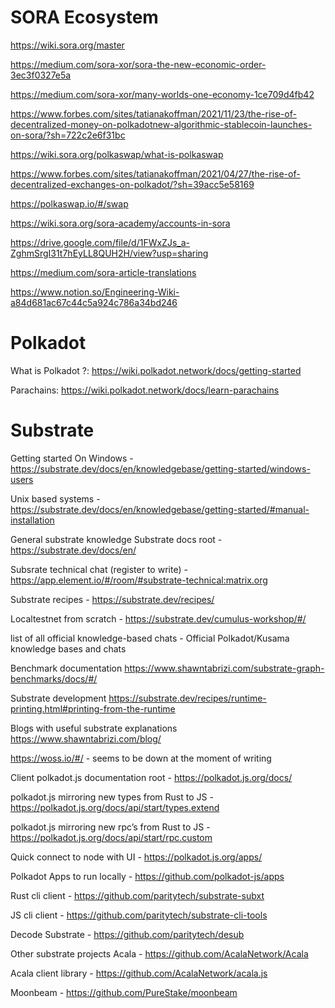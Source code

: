 # SORA Ecosystem

https://wiki.sora.org/master

https://medium.com/sora-xor/sora-the-new-economic-order-3ec3f0327e5a

https://medium.com/sora-xor/many-worlds-one-economy-1ce709d4fb42

https://www.forbes.com/sites/tatianakoffman/2021/11/23/the-rise-of-decentralized-money-on-polkadotnew-algorithmic-stablecoin-launches-on-sora/?sh=722c2e6f31bc

https://wiki.sora.org/polkaswap/what-is-polkaswap

https://www.forbes.com/sites/tatianakoffman/2021/04/27/the-rise-of-decentralized-exchanges-on-polkadot/?sh=39acc5e58169

https://polkaswap.io/#/swap

https://wiki.sora.org/sora-academy/accounts-in-sora

https://drive.google.com/file/d/1FWxZJs_a-ZghmSrgI31t7hEyLL8QUH2H/view?usp=sharing

https://medium.com/sora-article-translations

https://www.notion.so/Engineering-Wiki-a84d681ac67c44c5a924c786a34bd246

# Polkadot

What is Polkadot ?: https://wiki.polkadot.network/docs/getting-started

Parachains: https://wiki.polkadot.network/docs/learn-parachains

# Substrate

Getting started
On Windows - https://substrate.dev/docs/en/knowledgebase/getting-started/windows-users

Unix based systems - https://substrate.dev/docs/en/knowledgebase/getting-started/#manual-installation

General substrate knowledge
Substrate docs root - https://substrate.dev/docs/en/

Subsrate technical chat (register to write) - https://app.element.io/#/room/#substrate-technical:matrix.org

Substrate recipes - https://substrate.dev/recipes/

Localtestnet from scratch - https://substrate.dev/cumulus-workshop/#/

list of all official knowledge-based chats - Official Polkadot/Kusama knowledge bases and chats

Benchmark documentation https://www.shawntabrizi.com/substrate-graph-benchmarks/docs/#/

Substrate development https://substrate.dev/recipes/runtime-printing.html#printing-from-the-runtime

Blogs with useful substrate explanations
https://www.shawntabrizi.com/blog/

https://woss.io/#/ - seems to be down at the moment of writing

Client
polkadot.js documentation root - https://polkadot.js.org/docs/

polkadot.js mirroring new types from Rust to JS - https://polkadot.js.org/docs/api/start/types.extend

polkadot.js mirroring new rpc’s from Rust to JS - https://polkadot.js.org/docs/api/start/rpc.custom

Quick connect to node with UI - https://polkadot.js.org/apps/

Polkadot Apps to run locally - https://github.com/polkadot-js/apps

Rust cli client - https://github.com/paritytech/substrate-subxt

JS cli client - https://github.com/paritytech/substrate-cli-tools

Decode Substrate - https://github.com/paritytech/desub

Other substrate projects
Acala - https://github.com/AcalaNetwork/Acala

Acala client library - https://github.com/AcalaNetwork/acala.js

Moonbeam - https://github.com/PureStake/moonbeam

